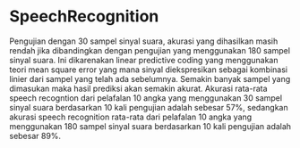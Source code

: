 # SpeechRecognition
Pengujian dengan 30 sampel sinyal suara, akurasi yang dihasilkan masih rendah jika dibandingkan dengan pengujian yang menggunakan 180 sampel sinyal suara. Ini dikarenakan linear predictive coding yang menggunakan teori mean square error yang mana sinyal diekspresikan sebagai kombinasi linier dari sampel yang telah ada sebelumnya. 
Semakin banyak sampel yang dimasukan maka hasil prediksi akan semakin akurat. Akurasi rata-rata speech recogntion dari pelafalan 10 angka yang menggunakan 30 sampel sinyal suara berdasarkan 10 kali pengujian adalah sebesar 57%, 
sedangkan akurasi speech recognition rata-rata dari pelafalan 10 angka yang menggunakan 180 sampel sinyal suara berdasarkan 10 kali pengujian adalah sebesar 89%.

